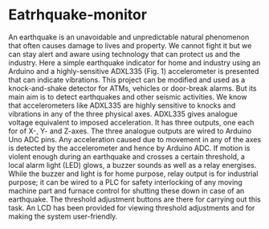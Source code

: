 # Eatrhquake-monitor
An earthquake is an unavoidable and unpredictable natural phenomenon that often causes damage to lives and property. We cannot fight it but we can stay alert and aware using technology that can protect us and the industry. Here a simple earthquake indicator for home and industry using an Arduino and a highly-sensitive ADXL335 (Fig. 1) accelerometer is presented that can indicate vibrations. This project can be modified and used as a knock-and-shake detector for ATMs, vehicles or door-break alarms. But its main aim is to detect earthquakes and other seismic activities. We know that accelerometers like ADXL335 are highly sensitive to knocks and vibrations in any of the three physical axes. ADXL335 gives analogue voltage equivalent to imposed acceleration. It has three outputs, one each for of X-, Y- and Z-axes. The three analogue outputs are wired to Arduino Uno ADC pins. Any acceleration caused due to movement in any of the axes is detected by the accelerometer and hence by Arduino ADC. If motion is violent enough during an earthquake and crosses a certain threshold, a local alarm light (LED) glows, a buzzer sounds as well as a relay energises. While the buzzer and light is for home purpose, relay output is for industrial purpose; it can be wired to a PLC for safety interlocking of any moving machine part and furnace control for shutting these down in case of an earthquake. The threshold adjustment buttons are there for carrying out this task. An LCD has been provided for viewing threshold adjustments and for making the system user-friendly.
